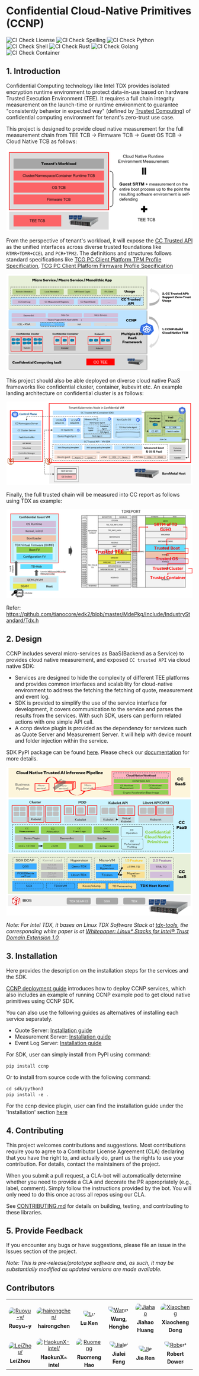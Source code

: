 # Confidential Cloud-Native Primitives (CCNP)

![CI Check License](https://github.com/intel/confidential-cloud-native-primitives/actions/workflows/pr-license-python.yaml/badge.svg)
![CI Check Spelling](https://github.com/intel/confidential-cloud-native-primitives/actions/workflows/pr-doclint.yaml/badge.svg)
![CI Check Python](https://github.com/intel/confidential-cloud-native-primitives/actions/workflows/pr-pylint.yaml/badge.svg)
![CI Check Shell](https://github.com/intel/confidential-cloud-native-primitives/actions/workflows/pr-shell-check.yaml/badge.svg)
![CI Check Rust](https://github.com/intel/confidential-cloud-native-primitives/actions/workflows/pr-check-rust.yaml/badge.svg)
![CI Check Golang](https://github.com/intel/confidential-cloud-native-primitives/actions/workflows/pr-golang-check.yaml/badge.svg)
![CI Check Container](https://github.com/intel/confidential-cloud-native-primitives/actions/workflows/pr-container-check.yaml/badge.svg)

## 1. Introduction

Confidential Computing technology like Intel TDX provides isolated encryption runtime environment to protect data-in-use
based on hardware Trusted Execution Environment (TEE).
It requires a full chain integrity measurement on the launch-time or runtime environment to guarantee "consistently
behavior in expected way" (defined by [Trusted Computing](https://en.wikipedia.org/wiki/Trusted_Computing))
of confidential computing environment for tenant's zero-trust use case.

This project is designed to provide cloud native measurement for the full measurement chain from TEE TCB -> Firmware
TCB -> Guest OS TCB -> Cloud Native TCB as follows:

![](/docs/cc-full-meaurement-chain.png)

From the perspective of tenant's workload, it will expose the [CC Trusted API](https://github.com/cc-api/cc-trusted-api)
as the unified interfaces across diverse trusted foundations like `RTMR+TDMR+CCEL` and `PCR+TPM2`. The definitions and
structures follows standard specifications like [TCG PC Client Platform TPM Profile Specification](https://trustedcomputinggroup.org/resource/pc-client-platform-tpm-profile-ptp-specification/),
[TCG PC Client Platform Firmware Profile Specification](https://trustedcomputinggroup.org/resource/pc-client-specific-platform-firmware-profile-specification/)

![](/docs/ccnp-architecture-high-level.png)

This project should also be able deployed on diverse cloud native PaaS frameworks like confidential cluster, container, kubevirt etc.
An example landing architecture on confidential cluster is as follows:

![](/docs/ccnp-landing-confidential-cluster.png)


Finally, the full trusted chain will be measured into CC report as follows using TDX as example:

![](/docs/cc-full-measurement-tdreport.png)

Refer: https://github.com/tianocore/edk2/blob/master/MdePkg/Include/IndustryStandard/Tdx.h

## 2. Design

CCNP includes several micro-services as BaaS(Backend as a Service) to provides cloud native measurement, and exposed `CC trusted API`
via cloud native SDK:

- Services are designed to hide the complexity of different TEE platforms and provides common interfaces and scalability
for cloud-native environment to address the fetching the fetching of quote, measurement and event log.
- SDK is provided to simplify the use of the service interface for development, it covers communication to the service
and parses the results from the services. With such SDK, users can perform related actions with one simple API call.
- A ccnp device plugin is provided as the dependency for services such as Quote Server and Measurement Server. It will help with
device mount and folder injection within the service.

SDK PyPI package can be found [here](https://pypi.org/project/ccnp/). Please check our [documentation](https://intel.github.io/confidential-cloud-native-primitives/) for more details.

![](docs/ccnp_arch.png)

*Note: For Intel TDX, it bases on Linux TDX Software Stack at [tdx-tools](https://github.com/intel/tdx-tools), the corresponding white
paper is at [Whitepaper: Linux* Stacks for Intel® Trust Domain Extension 1.0](https://www.intel.com/content/www/us/en/content-details/779108/whitepaper-linux-stacks-for-intel-trust-domain-extension-1-0.html).*


## 3. Installation

Here provides the description on the installation steps for the services and the SDK.

[CCNP deployment guide](deployment/README.md) introduces how to deploy CCNP services, which also includes an example
of running CCNP example pod to get cloud native primitives using CCNP SDK.

You can also use the following guides as alternatives of installing each service separately. 

- Quote Server: [Installation guide](service/quote-server/README.md)
- Measurement Server: [Installation guide](service/measurement-server/README.md)
- Event Log Server: [Installation guide](service/eventlog-server/README.md)

For SDK, user can simply install from PyPI using command:

```
pip install ccnp
```

Or to install from source code with the following command:

```
cd sdk/python3
pip install -e .
```

For the ccnp device plugin, user can find the installation guide under the 'Installation' section [here](device-plugin/ccnp-device-plugin/README.md)

## 4. Contributing

This project welcomes contributions and suggestions. Most contributions require you to agree to a Contributor License Agreement (CLA) declaring that you have the right to, and actually do, grant us the rights to use your contribution. For details, contact the maintainers of the project.

When you submit a pull request, a CLA-bot will automatically determine whether you need to provide a CLA and decorate the PR appropriately (e.g., label, comment). Simply follow the instructions provided by the bot. You will only need to do this once across all repos using our CLA.

See [CONTRIBUTING.md](CONTRIBUTING.md) for details on building, testing, and contributing to these libraries.

## 5. Provide Feedback

If you encounter any bugs or have suggestions, please file an issue in the Issues section of the project.


_Note: This is pre-release/prototype software and, as such, it may be substantially modified as updated versions are made available._

## Contributors

<table>
<tr>
    <td align="center" style="word-wrap: break-word; width: 150.0; height: 150.0">
        <a href=https://github.com/Ruoyu-y>
            <img src=https://avatars.githubusercontent.com/u/70305231?v=4 width="100;"  style="border-radius:50%;align-items:center;justify-content:center;overflow:hidden;padding-top:10px" alt=Ruoyu-y/>
            <br />
            <sub style="font-size:14px"><b>Ruoyu-y</b></sub>
        </a>
    </td>
    <td align="center" style="word-wrap: break-word; width: 150.0; height: 150.0">
        <a href=https://github.com/hairongchen>
            <img src=https://avatars.githubusercontent.com/u/105473940?v=4 width="100;"  style="border-radius:50%;align-items:center;justify-content:center;overflow:hidden;padding-top:10px" alt=hairongchen/>
            <br />
            <sub style="font-size:14px"><b>hairongchen</b></sub>
        </a>
    </td>
    <td align="center" style="word-wrap: break-word; width: 150.0; height: 150.0">
        <a href=https://github.com/kenplusplus>
            <img src=https://avatars.githubusercontent.com/u/31843217?v=4 width="100;"  style="border-radius:50%;align-items:center;justify-content:center;overflow:hidden;padding-top:10px" alt=Lu Ken/>
            <br />
            <sub style="font-size:14px"><b>Lu Ken</b></sub>
        </a>
    </td>
    <td align="center" style="word-wrap: break-word; width: 150.0; height: 150.0">
        <a href=https://github.com/hwang37>
            <img src=https://avatars.githubusercontent.com/u/36193324?v=4 width="100;"  style="border-radius:50%;align-items:center;justify-content:center;overflow:hidden;padding-top:10px" alt=Wang, Hongbo/>
            <br />
            <sub style="font-size:14px"><b>Wang, Hongbo</b></sub>
        </a>
    </td>
    <td align="center" style="word-wrap: break-word; width: 150.0; height: 150.0">
        <a href=https://github.com/hjh189>
            <img src=https://avatars.githubusercontent.com/u/88485603?v=4 width="100;"  style="border-radius:50%;align-items:center;justify-content:center;overflow:hidden;padding-top:10px" alt=Jiahao  Huang/>
            <br />
            <sub style="font-size:14px"><b>Jiahao  Huang</b></sub>
        </a>
    </td>
    <td align="center" style="word-wrap: break-word; width: 150.0; height: 150.0">
        <a href=https://github.com/dongx1x>
            <img src=https://avatars.githubusercontent.com/u/34326010?v=4 width="100;"  style="border-radius:50%;align-items:center;justify-content:center;overflow:hidden;padding-top:10px" alt=Xiaocheng Dong/>
            <br />
            <sub style="font-size:14px"><b>Xiaocheng Dong</b></sub>
        </a>
    </td>
</tr>
<tr>
    <td align="center" style="word-wrap: break-word; width: 150.0; height: 150.0">
        <a href=https://github.com/LeiZhou-97>
            <img src=https://avatars.githubusercontent.com/u/102779531?v=4 width="100;"  style="border-radius:50%;align-items:center;justify-content:center;overflow:hidden;padding-top:10px" alt=LeiZhou/>
            <br />
            <sub style="font-size:14px"><b>LeiZhou</b></sub>
        </a>
    </td>
    <td align="center" style="word-wrap: break-word; width: 150.0; height: 150.0">
        <a href=https://github.com/HaokunX-intel>
            <img src=https://avatars.githubusercontent.com/u/108452001?v=4 width="100;"  style="border-radius:50%;align-items:center;justify-content:center;overflow:hidden;padding-top:10px" alt=HaokunX-intel/>
            <br />
            <sub style="font-size:14px"><b>HaokunX-intel</b></sub>
        </a>
    </td>
    <td align="center" style="word-wrap: break-word; width: 150.0; height: 150.0">
        <a href=https://github.com/ruomengh>
            <img src=https://avatars.githubusercontent.com/u/90233733?v=4 width="100;"  style="border-radius:50%;align-items:center;justify-content:center;overflow:hidden;padding-top:10px" alt=Ruomeng Hao/>
            <br />
            <sub style="font-size:14px"><b>Ruomeng Hao</b></sub>
        </a>
    </td>
    <td align="center" style="word-wrap: break-word; width: 150.0; height: 150.0">
        <a href=https://github.com/jialeif>
            <img src=https://avatars.githubusercontent.com/u/88661406?v=4 width="100;"  style="border-radius:50%;align-items:center;justify-content:center;overflow:hidden;padding-top:10px" alt=Jialei Feng/>
            <br />
            <sub style="font-size:14px"><b>Jialei Feng</b></sub>
        </a>
    </td>
    <td align="center" style="word-wrap: break-word; width: 150.0; height: 150.0">
        <a href=https://github.com/jiere>
            <img src=https://avatars.githubusercontent.com/u/6448681?v=4 width="100;"  style="border-radius:50%;align-items:center;justify-content:center;overflow:hidden;padding-top:10px" alt=Jie Ren/>
            <br />
            <sub style="font-size:14px"><b>Jie Ren</b></sub>
        </a>
    </td>
    <td align="center" style="word-wrap: break-word; width: 150.0; height: 150.0">
        <a href=https://github.com/rdower>
            <img src=https://avatars.githubusercontent.com/u/15023397?v=4 width="100;"  style="border-radius:50%;align-items:center;justify-content:center;overflow:hidden;padding-top:10px" alt=Robert Dower/>
            <br />
            <sub style="font-size:14px"><b>Robert Dower</b></sub>
        </a>
    </td>
</tr>
</table>
